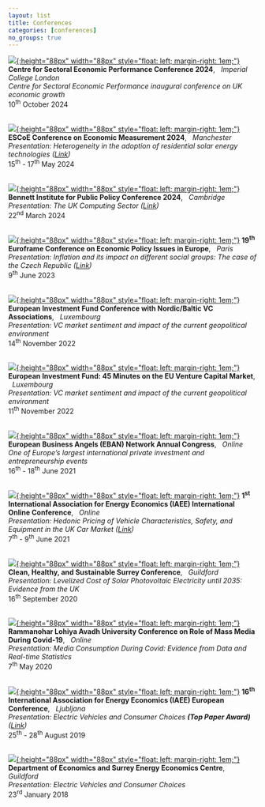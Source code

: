 ```yaml
---
layout: list
title: Conferences
categories: [conferences]
no_groups: true
---
```


[![](/assets/img/CSEP.jpeg){:height="88px" width="88px" style="float: left; margin-right: 1em;"}](https://www.imperial.ac.uk/sectoral-economic-performance/) **Centre for Sectoral Economic Performance Conference 2024**, &nbsp; *Imperial College London* <br> *Centre for Sectoral Economic Performance inaugural conference on UK economic growth* <br>
10<sup>th</sup> October 2024 <br> <br>

[![](/assets/img/ESCoE.jpg){:height="88px" width="88px" style="float: left; margin-right: 1em;"}](https://www.escoe.ac.uk/) **ESCoE Conference on Economic Measurement 2024**, &nbsp; *Manchester* <br> *Presentation: Heterogeneity in the adoption of residential solar energy technologies ([Link](https://virtual.oxfordabstracts.com/#/event/5114/submission/45))* <br>
15<sup>th</sup> - 17<sup>th</sup> May 2024 <br> <br>

[![](/assets/img/Bennett.jpg){:height="88px" width="88px" style="float: left; margin-right: 1em;"}](https://www.bennettinstitute.cam.ac.uk/) **Bennett Institute for Public Policy Conference 2024**, &nbsp; *Cambridge* <br>
*Presentation: The UK Computing Sector ([Link](https://www.bennettinstitute.cam.ac.uk/wp-content/uploads/2024/03/BIP-Conference-Programme-2024-spread.pdf))* <br>
22<sup>nd</sup> March 2024 <br> <br>

[![](/assets/img/Euroframe.jpg){:height="88px" width="88px" style="float: left; margin-right: 1em;"}](https://www.euroframe.org/homepage.html) **19<sup>th</sup> Euroframe Conference on Economic Policy Issues in Europe**, &nbsp; *Paris* <br>
*Presentation: Inflation and its impact on different social groups: The case of the Czech Republic ([Link](https://www.euroframe.org/files/user_upload/euroframe/docs/2023/Conference/Session%20B1/EUROFRAME_Robin%20Maialeh_RILSA.pdf))* <br>
9<sup>th</sup> June 2023 <br> <br>

[![](/assets/img/EIF.png){:height="88px" width="88px" style="float: left; margin-right: 1em;"}](https://www.eif.org/) **European Investment Fund Conference with Nordic/Baltic VC Associations**, &nbsp; *Luxembourg* <br>
*Presentation: VC market sentiment and impact of the current geopolitical environment* <br>
14<sup>th</sup> November 2022 <br> <br>

[![](/assets/img/EIF.png){:height="88px" width="88px" style="float: left; margin-right: 1em;"}](https://www.eif.org/) **European Investment Fund: 45 Minutes on the EU Venture Capital Market**, &nbsp; *Luxembourg* <br>
*Presentation: VC market sentiment and impact of the current geopolitical environment* <br>
11<sup>th</sup> November 2022 <br> <br>

[![](/assets/img/EBAN.png){:height="88px" width="88px" style="float: left; margin-right: 1em;"}](https://ebancongress.com/) **European Business Angels (EBAN) Network Annual Congress**, &nbsp; *Online* <br>
*One of Europe’s largest international private investment and entrepreneurship events* <br>
16<sup>th</sup> - 18<sup>th</sup> June 2021 <br> <br>

[![](/assets/img/IAEE.jpg){:height="88px" width="88px" style="float: left; margin-right: 1em;"}](https://iaee2021online.org/) **1<sup>st</sup> International Association for Energy Economics (IAEE) International Online Conference**, &nbsp; *Online* <br>
*Presentation: Hedonic Pricing of Vehicle Characteristics, Safety, and Equipment in the UK Car Market ([Link](https://iaee2021online.org/download/contribution/presentation/292/292_presentation_20210607_070002.pdf))* <br>
7<sup>th</sup> - 9<sup>th</sup> June 2021 <br> <br>

[![](/assets/img/Surrey.jpg){:height="88px" width="88px" style="float: left; margin-right: 1em;"}](https://www.surrey.ac.uk/school-economics) **Clean, Healthy, and Sustainable Surrey Conference**, &nbsp; *Guildford* <br>
*Presentation: Levelized Cost of Solar Photovoltaic Electricity until 2035: Evidence from the UK* <br>
16<sup>th</sup> September 2020 <br> <br>

[![](/assets/img/Rammanohar.png){:height="88px" width="88px" style="float: left; margin-right: 1em;"}](http://www.rmlau.ac.in/new/index.aspx) **Rammanohar Lohiya Avadh University Conference on Role of Mass Media During Covid-19**, &nbsp; *Online* <br>
*Presentation: Media Consumption During Covid: Evidence from Data and Real-time Statistics* <br>
7<sup>th</sup> May 2020 <br> <br>

[![](/assets/img/IAEE.jpg){:height="88px" width="88px" style="float: left; margin-right: 1em;"}](https://iaee2019ljubljana.oyco.eu/index.html) **16<sup>th</sup> International Association for Energy Economics (IAEE) European Conference**, &nbsp; *Ljubljana* <br>
*Presentation: Electric Vehicles and Consumer Choices **(Top Paper Award)** ([Link](http://iaee2019ljubljana.oyco.eu/download/contribution/presentation/340/340_presentation_20190826_142635.pdf))* <br>
25<sup>th</sup> - 28<sup>th</sup> August 2019 <br> <br>

[![](/assets/img/Surrey.jpg){:height="88px" width="88px" style="float: left; margin-right: 1em;"}](https://www.surrey.ac.uk/school-economics) **Department of Economics and Surrey Energy Economics Centre**, &nbsp; *Guildford* <br>
*Presentation: Electric Vehicles and Consumer Choices* <br>
23<sup>rd</sup> January 2018 <br> <br>
